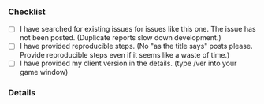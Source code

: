 ### Checklist
<!--
    Don't edit or delete this section, but tick the boxes after you have submitted your issue.
    If you are impatient and want to tick boxes before you submit your issue, use an x WITHOUT spaces like this: - [x]
    If there are unticked boxes a developer may not address the issue and/or may close the issue without comment.
    Make sure you comply with the checklist (as in you're not just ticking boxes you actually do the checklist) and then start writing in the details section below.
-->

- [ ] I have searched for existing issues for issues like this one. The issue has not been posted. (Duplicate reports slow down development.)
- [ ] I have provided reproducible steps. (No "as the title says" posts please. Provide reproducible steps even if it seems like a waste of time.)
- [ ] I have provided my client version in the details. (type /ver into your game window)

### Details

